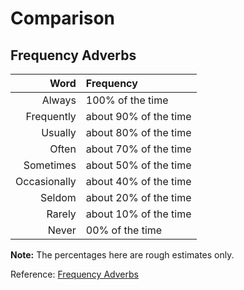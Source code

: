# Comparison

## Frequency Adverbs

| Word | Frequency |
|-----:|:----------|
| Always | 100% of the time |
| Frequently | about 90% of the time |
| Usually | about 80% of the time |
| Often | about 70% of the time |
| Sometimes | about 50% of the time |
| Occasionally | about 40% of the time |
| Seldom | about 20% of the time |
| Rarely | about 10% of the time |
| Never | 00% of the time |

**Note:** The percentages here are rough estimates only.

Reference: [Frequency Adverbs](https://eslgold.com/grammar/frequency_adverbs/)
